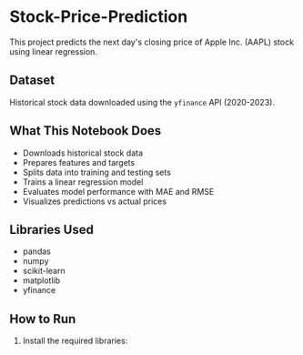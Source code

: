 # Stock-Price-Prediction

This project predicts the next day's closing price of Apple Inc. (AAPL) stock using linear regression.

## Dataset
Historical stock data downloaded using the `yfinance` API (2020-2023).

## What This Notebook Does
- Downloads historical stock data
- Prepares features and targets
- Splits data into training and testing sets
- Trains a linear regression model
- Evaluates model performance with MAE and RMSE
- Visualizes predictions vs actual prices

## Libraries Used
- pandas
- numpy
- scikit-learn
- matplotlib
- yfinance

## How to Run
1. Install the required libraries:
